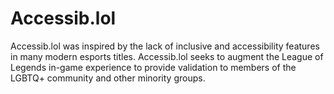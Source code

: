 # Accessib.lol

Accessib.lol was inspired by the lack of inclusive and accessibility features in many modern esports titles. Accessib.lol seeks to augment the League of Legends in-game experience to provide validation to members of the LGBTQ+ community and other minority groups.